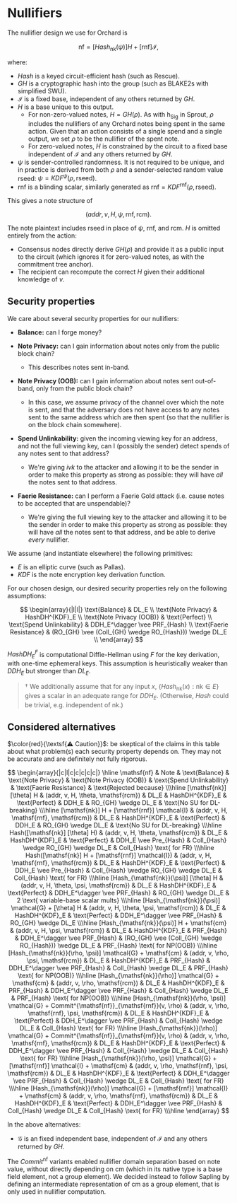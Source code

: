 # Nullifiers

The nullifier design we use for Orchard is

$$\mathsf{nf} = [Hash_{\mathsf{nk}}(\psi)] H + [\mathsf{rnf}] \mathcal{I},$$

where:
- $Hash$ is a keyed circuit-efficient hash (such as Rescue).
- $GH$ is a cryptographic hash into the group (such as BLAKE2s with simplified SWU).
- $\mathcal{I}$ is a fixed base, independent of any others returned by $GH$.
- $H$ is a base unique to this output.
  - For non-zero-valued notes, $H = GH(\rho)$. As with $\mathsf{h_{Sig}}$ in Sprout,
    $\rho$ includes the nullifiers of any Orchard notes being spent in the same action.
    Given that an action consists of a single spend and a single output, we set $\rho$ to
    be the nullifier of the spent note.
  - For zero-valued notes, $H$ is constrained by the circuit to a fixed base independent
    of $\mathcal{I}$ and any others returned by $GH$.
- $\psi$ is sender-controlled randomness. It is not required to be unique, and in practice
  is derived from both $\rho$ and a sender-selected random value $\mathsf{rseed}$:
  $\psi = KDF^\psi(\rho, \mathsf{rseed})$.
- $\mathsf{rnf}$ is a blinding scalar, similarly generated as
  $\mathsf{rnf} = KDF^\mathsf{rnf}(\rho, \mathsf{rseed})$.

This gives a note structure of

$$(addr, v, H, \psi, \mathsf{rnf}, \mathsf{rcm}).$$

The note plaintext includes $\mathsf{rseed}$ in place of $\psi$, $\mathsf{rnf}$, and
$\mathsf{rcm}$. $H$ is omitted entirely from the action:
- Consensus nodes directly derive $GH(\rho)$ and provide it as a public input to the
  circuit (which ignores it for zero-valued notes, as with the commitment tree anchor).
- The recipient can recompute the correct $H$ given their additional knowledge of $v$.

## Security properties

We care about several security properties for our nullifiers:

- **Balance:** can I forge money?

- **Note Privacy:** can I gain information about notes only from the public block chain?
  - This describes notes sent in-band.

- **Note Privacy (OOB):** can I gain information about notes sent out-of-band, only from
  the public block chain?
  - In this case, we assume privacy of the channel over which the note is sent, and that
    the adversary does not have access to any notes sent to the same address which are
    then spent (so that the nullifier is on the block chain somewhere).

- **Spend Unlinkability:** given the incoming viewing key for an address, and not the full
  viewing key, can I (possibly the sender) detect spends of any notes sent to that address?
  - We're giving $ivk$ to the attacker and allowing it to be the sender in order to make
    this property as strong as possible: they will have *all* the notes sent to that
    address.

- **Faerie Resistance:** can I perform a Faerie Gold attack (i.e. cause notes to be
  accepted that are unspendable)?
  - We're giving the full viewing key to the attacker and allowing it to be the sender in
    order to make this property as strong as possible: they will have *all* the notes sent
    to that address, and be able to derive *every* nullifier.

We assume (and instantiate elsewhere) the following primitives:

- $E$ is an elliptic curve (such as Pallas).
- $KDF$ is the note encryption key derivation function.

For our chosen design, our desired security properties rely on the following assumptions:

$$
\begin{array}{|l|l|}
\text{Balance} & DL_E \\
\text{Note Privacy} & HashDH^{KDF}_E \\
\text{Note Privacy (OOB)} & \text{Perfect} \\
\text{Spend Unlinkability} & DDH_E^\dagger \vee PRF_{Hash} \\
\text{Faerie Resistance} & (RO_{GH} \vee (Coll_{GH} \wedge RO_{Hash})) \wedge DL_E \\
\end{array}
$$

$HashDH^{F}_E$ is computational Diffie-Hellman using $F$ for the key derivation, with
one-time ephemeral keys. This assumption is heuristically weaker than $DDH_E$ but stronger
than $DL_E$.

> $\dagger$ We additionally assume that for any input $x$,
> $\{Hash_{\mathsf{nk}}(x) : \mathsf{nk} \in E\}$ gives a scalar in an adequate range for
> $DDH_E$. (Otherwise, $Hash$ could be trivial, e.g. independent of $\mathsf{nk}$.)

## Considered alternatives

$\color{red}{\textsf{⚠ Caution}}$: be skeptical of the claims in this table about what
problem(s) each security property depends on. They may not be accurate and are definitely
not fully rigorous.

$$
\begin{array}{|c|l|c|c|c|c|c|}
\hline
\mathsf{nf} & Note & \text{Balance} & \text{Note Privacy} & \text{Note Privacy (OOB)} & \text{Spend Unlinkability} & \text{Faerie Resistance} & \text{Rejected because} \\\hline
[\mathsf{nk}] [\theta] H & (addr, v, H, \theta, \mathsf{rcm}) & DL_E & HashDH^{KDF}_E & \text{Perfect} & DDH_E & RO_{GH} \wedge DL_E & \text{No SU for DL-breaking} \\\hline
[\mathsf{nk}] H + [\mathsf{rnf}] \mathcal{I} & (addr, v, H, \mathsf{rnf}, \mathsf{rcm}) & DL_E & HashDH^{KDF}_E & \text{Perfect} & DDH_E & RO_{GH} \wedge DL_E & \text{No SU for DL-breaking} \\\hline
Hash([\mathsf{nk}] [\theta] H) & (addr, v, H, \theta, \mathsf{rcm}) & DL_E & HashDH^{KDF}_E & \text{Perfect} & DDH_E \vee Pre_{Hash} & Coll_{Hash} \wedge RO_{GH} \wedge DL_E & Coll_{Hash} \text{ for FR} \\\hline
Hash([\mathsf{nk}] H + [\mathsf{rnf}] \mathcal{I}) & (addr, v, H, \mathsf{rnf}, \mathsf{rcm}) & DL_E & HashDH^{KDF}_E & \text{Perfect} & DDH_E \vee Pre_{Hash} & Coll_{Hash} \wedge RO_{GH} \wedge DL_E & Coll_{Hash} \text{ for FR} \\\hline
[Hash_{\mathsf{nk}}(\psi)] [\theta] H & (addr, v, H, \theta, \psi, \mathsf{rcm}) & DL_E & HashDH^{KDF}_E & \text{Perfect} & DDH_E^\dagger \vee PRF_{Hash} & RO_{GH} \wedge DL_E & 2 \text{ variable-base scalar mults} \\\hline
[Hash_{\mathsf{nk}}(\psi)] \mathcal{G} + [\theta] H & (addr, v, H, \theta, \psi, \mathsf{rcm}) & DL_E & HashDH^{KDF}_E & \text{Perfect} & DDH_E^\dagger \vee PRF_{Hash} & RO_{GH} \wedge DL_E \\\hline
[Hash_{\mathsf{nk}}(\psi)] H + \mathsf{cm} & (addr, v, H, \psi, \mathsf{rcm}) & DL_E & HashDH^{KDF}_E & PRF_{Hash} & DDH_E^\dagger \vee PRF_{Hash} & (RO_{GH} \vee (Coll_{GH} \wedge RO_{Hash})) \wedge DL_E & PRF_{Hash} \text{ for NP(OOB)} \\\hline
[Hash_{\mathsf{nk}}(\rho, \psi)] \mathcal{G} + \mathsf{cm} & (addr, v, \rho, \psi, \mathsf{rcm}) & DL_E & HashDH^{KDF}_E & PRF_{Hash} & DDH_E^\dagger \vee PRF_{Hash} & Coll_{Hash} \wedge DL_E & PRF_{Hash} \text{ for NP(OOB)} \\\hline
[Hash_{\mathsf{nk}}(\rho)] \mathcal{G} + \mathsf{cm} & (addr, v, \rho, \mathsf{rcm}) & DL_E & HashDH^{KDF}_E & PRF_{Hash} & DDH_E^\dagger \vee PRF_{Hash} & Coll_{Hash} \wedge DL_E & PRF_{Hash} \text{ for NP(OOB)} \\\hline
[Hash_{\mathsf{nk}}(\rho, \psi)] \mathcal{G} + Commit^{\mathsf{nf}}_{\mathsf{rnf}}(v, \rho) & (addr, v, \rho, \mathsf{rnf}, \psi, \mathsf{rcm}) & DL_E & HashDH^{KDF}_E & \text{Perfect} & DDH_E^\dagger \vee PRF_{Hash} & Coll_{Hash} \wedge DL_E & Coll_{Hash} \text{ for FR} \\\hline
[Hash_{\mathsf{nk}}(\rho)] \mathcal{G} + Commit^{\mathsf{nf}}_{\mathsf{rnf}}(v, \rho) & (addr, v, \rho, \mathsf{rnf}, \mathsf{rcm}) & DL_E & HashDH^{KDF}_E & \text{Perfect} & DDH_E^\dagger \vee PRF_{Hash} & Coll_{Hash} \wedge DL_E & Coll_{Hash} \text{ for FR} \\\hline
[Hash_{\mathsf{nk}}(\rho, \psi)] \mathcal{G} + [\mathsf{rnf}] \mathcal{I} + \mathsf{cm} & (addr, v, \rho, \mathsf{rnf}, \psi, \mathsf{rcm}) & DL_E & HashDH^{KDF}_E & \text{Perfect} & DDH_E^\dagger \vee PRF_{Hash} & Coll_{Hash} \wedge DL_E & Coll_{Hash} \text{ for FR} \\\hline
[Hash_{\mathsf{nk}}(\rho)] \mathcal{G} + [\mathsf{rnf}] \mathcal{I} + \mathsf{cm} & (addr, v, \rho, \mathsf{rnf}, \mathsf{rcm}) & DL_E & HashDH^{KDF}_E & \text{Perfect} & DDH_E^\dagger \vee PRF_{Hash} & Coll_{Hash} \wedge DL_E & Coll_{Hash} \text{ for FR} \\\hline
\end{array}
$$

In the above alternatives:
- $\mathcal{G}$ is an fixed independent base, independent of $\mathcal{I}$ and any others
  returned by $GH$.

The $Commit^{\mathsf{nf}}$ variants enabled nullifier domain separation based on note
value, without directly depending on $\mathsf{cm}$ (which in its native type is a base
field element, not a group element). We decided instead to follow Sapling by defining an
intermediate representation of $\mathsf{cm}$ as a group element, that is only used in
nullifier computation.
